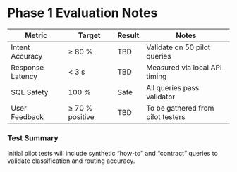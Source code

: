 # Phase 1 Evaluation Notes

| Metric | Target | Result | Notes |
|---------|---------|---------|-------|
| Intent Accuracy | ≥ 80 % | TBD | Validate on 50 pilot queries |
| Response Latency | < 3 s | TBD | Measured via local API timing |
| SQL Safety | 100 % | Safe | All queries pass validator |
| User Feedback | ≥ 70 % positive | TBD | To be gathered from pilot testers |

### Test Summary
Initial pilot tests will include synthetic “how-to” and “contract” queries to validate classification and routing accuracy.

